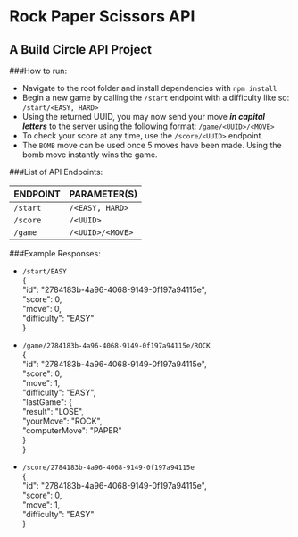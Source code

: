 # Rock Paper Scissors API
## A Build Circle API Project

###How to run:

- Navigate to the root folder and install dependencies with `npm install`
- Begin a new game by calling the `/start` endpoint with a difficulty like so: `/start/<EASY, HARD>`
- Using the returned UUID, you may now send your move ***in capital letters*** to the server using the following format: `/game/<UUID>/<MOVE>`
- To check your score at any time, use the `/score/<UUID>` endpoint. 
- The `BOMB` move can be used once 5 moves have been made. Using the bomb move instantly wins the game.

###List of API Endpoints:

| ENDPOINT | PARAMETER(S) |
| --------- | --------- |
| `/start` | `/<EASY, HARD>` |
| `/score` | `/<UUID>` |
| `/game` | `/<UUID>/<MOVE>` |

###Example Responses:


- `/start/EASY` \
{ \
"id": "2784183b-4a96-4068-9149-0f197a94115e", \
"score": 0,\
"move": 0,\
"difficulty": "EASY" \
}
- `/game/2784183b-4a96-4068-9149-0f197a94115e/ROCK` \
{ \
"id": "2784183b-4a96-4068-9149-0f197a94115e", \
"score": 0, \
"move": 1, \
"difficulty": "EASY", \
"lastGame": { \
"result": "LOSE", \
"yourMove": "ROCK", \
"computerMove": "PAPER" \
} \
}

- `/score/2784183b-4a96-4068-9149-0f197a94115e` \
{ \
"id": "2784183b-4a96-4068-9149-0f197a94115e", \
"score": 0, \
"move": 1, \
"difficulty": "EASY" \
}
